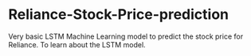 # Reliance-Stock-Price-prediction
Very basic LSTM Machine Learning model to predict the stock price for Reliance. To learn about the LSTM model.
